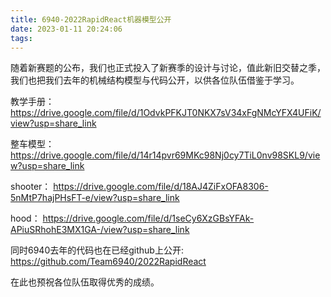 ```yaml
---
title: 6940-2022RapidReact机器模型公开
date: 2023-01-11 20:24:06
tags:
---
```


随着新赛题的公布，我们也正式投入了新赛季的设计与讨论，值此新旧交替之季，我们也把我们去年的机械结构模型与代码公开，以供各位队伍借鉴于学习。

教学手册：
https://drive.google.com/file/d/1OdvkPFKJT0NKX7sV34xFgNMcYFX4UFiK/view?usp=share_link

整车模型：
https://drive.google.com/file/d/14r14pvr69MKc98Nj0cy7TiL0nv98SKL9/view?usp=share_link

shooter：
https://drive.google.com/file/d/18AJ4ZiFxOFA8306-5nMtP7hajPHsFT-e/view?usp=share_link

hood：
https://drive.google.com/file/d/1seCy6XzGBsYFAk-APiuSRhohE3MX1GA-/view?usp=share_link

同时6940去年的代码也在已经github上公开:
https://github.com/Team6940/2022RapidReact

在此也预祝各位队伍取得优秀的成绩。

